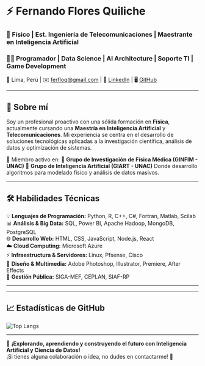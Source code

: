 # ⚡ Fernando Flores Quiliche  
### 📌 Físico | Est. Ingeniería de Telecomunicaciones | Maestrante en Inteligencia Artificial
### 👨‍💻 Programador | Data Science | AI Architecture | Soporte TI | Game Development

📍 Lima, Perú | ✉️ ferfloq@gmail.com | 🔗 [LinkedIn](https://www.linkedin.com/in/ffloresq/) | 🖥️ [GitHub](https://github.com/fernandobeyond)

---

## 🚀 Sobre mí  
Soy un profesional proactivo con una sólida formación en **Física**, actualmente cursando una **Maestría en Inteligencia Artificial** y **Telecomunicaciones**. Mi experiencia se centra en el desarrollo de soluciones tecnológicas aplicadas a la investigación científica, análisis de datos y optimización de sistemas.  

🔬 Miembro activo en:
🔹 **Grupo de Investigación de Física Médica (GINFIM - UNAC)**
🔹 **Grupo de Inteligencia Artificial (GIART - UNAC)**
Donde desarrollo algoritmos para modelado físico y análisis de datos masivos.

---

## 🛠️ Habilidades Técnicas  
💡 **Lenguajes de Programación:** Python, R, C++, C#, Fortran, Matlab, Scilab  
📊 **Análisis & Big Data:** SQL, Power BI, Apache Hadoop, MongoDB, PostgreSQL  
🌐 **Desarrollo Web:** HTML, CSS, JavaScript, Node.js, React  
☁️ **Cloud Computing:** Microsoft Azure  
⚡ **Infraestructura & Servidores:** Linux, Pfsense, Cisco  
🎨 **Diseño & Multimedia:** Adobe Photoshop, Illustrator, Premiere, After Effects  
📂 **Gestión Pública:** SIGA-MEF, CEPLAN, SIAF-RP  

---
<!--
## 🏆 Proyectos Destacados  
📌 **[Sistema Experto para Diagnóstico de Cáncer de Mama](https://github.com/fernandobeyond/sistema-experto-breast-cancer)**  
📌 **[Análisis de Datos Climáticos con Machine Learning](https://github.com/fernandobeyond/data-climate-ml)**  
📌 **[Automatización de Reportes Académicos con Python y R](https://github.com/fernandobeyond/auto-report-academic)**  
-->
---

## 📈 Estadísticas de GitHub  
<!--
![Fernando's GitHub stats](https://github-readme-stats.vercel.app/api?username=fernandobeyond&show_icons=true&theme=radical)  
-->
![Top Langs](https://github-readme-stats.vercel.app/api/top-langs/?username=fernandobeyond&layout=compact&theme=tokyonight)

---

🚀 **¡Explorando, aprendiendo y construyendo el futuro con Inteligencia Artificial y Ciencia de Datos!**  
¡Si tienes alguna colaboración o idea, no dudes en contactarme! 🤝
<!--
**fernandobeyond/fernandobeyond** is a ✨ _special_ ✨ repository because its `README.md` (this file) appears on your GitHub profile.

Here are some ideas to get you started:

- 🔭 I’m currently working on ...
- 🌱 I’m currently learning ...
- 👯 I’m looking to collaborate on ...
- 🤔 I’m looking for help with ...
- 💬 Ask me about ...
- 📫 How to reach me: ...
- 😄 Pronouns: ...
- ⚡ Fun fact: ...
-->
